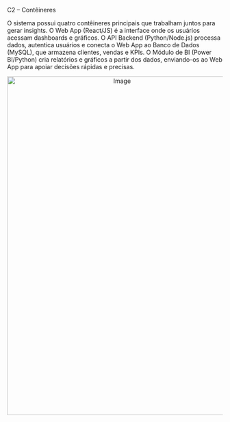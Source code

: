 C2 – Contêineres

O sistema possui quatro contêineres principais que trabalham juntos para gerar insights. O Web App (React/JS) é a interface onde os usuários acessam dashboards e gráficos. O API Backend (Python/Node.js) processa dados, autentica usuários e conecta o Web App ao Banco de Dados (MySQL), que armazena clientes, vendas e KPIs. O Módulo de BI (Power BI/Python) cria relatórios e gráficos a partir dos dados, enviando-os ao Web App para apoiar decisões rápidas e precisas.





<div align="center">
<img width="521" height="791" alt="Image" src="https://github.com/user-attachments/assets/0822df90-6aa9-48fa-839e-22cc569d67b4" />

